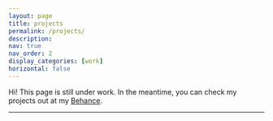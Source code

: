 ```yaml
---
layout: page
title: projects
permalink: /projects/
description: 
nav: true
nav_order: 2
display_categories: [work]
horizontal: false
---
```

Hi! This page is still under work. In the meantime, you can check my projects out at my [Behance](https://www.behance.net/pranatikomp).

---